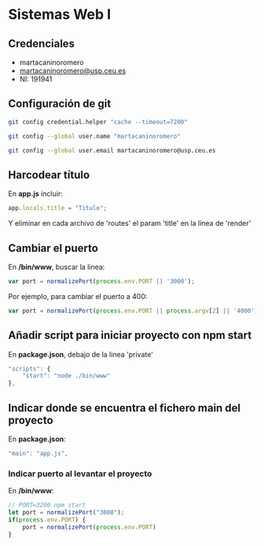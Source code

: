# Sistemas Web I

## Credenciales
- martacaninoromero
- martacaninoromero@usp.ceu.es
- NI: 191941

## Configuración de git

```bash
git config credential.helper "cache --timeout=7200"
```
```bash
git config --global user.name "martacaninoromero"
````
```bash
git config --global user.email martacaninoromero@usp.ceu.es
```

## Harcodear título
En **app.js** incluir:
```js
app.locals.title = "Titulo";
```
Y eliminar en cada archivo de 'routes' el param 'title' en la línea de 'render'

## Cambiar el puerto
En **/bin/www**, buscar la linea:
```javascript
var port = normalizePort(process.env.PORT || '3000');
```
Por ejemplo, para cambiar el puerto a 400:
```javascript
var port = normalizePort(process.env.PORT || process.argv[2] || '4000');
```

## Añadir script para iniciar proyecto con npm start 
En **package.json**, debajo de la linea 'private'
```js
"scripts": {
    "start": "node ./bin/www"
},
```

## Indicar donde se encuentra el fichero main del proyecto 
En **package.json**:
```js
"main": "app.js",
```

### Indicar puerto al levantar el proyecto
En **/bin/www**:
```js
// PORT=3200 npm start
let port = normalizePort("3000");
if(process.env.PORT) {
    port = normalizePort(process.env.PORT)
}
```

